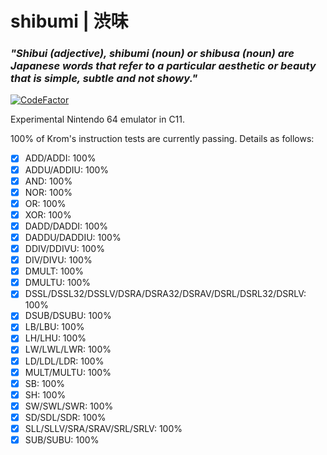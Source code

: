 # shibumi | 渋味
### **_"Shibui (adjective), shibumi (noun) or shibusa (noun) are Japanese words that refer to a particular aesthetic or beauty that is simple, subtle and not showy."_**
[![CodeFactor](https://www.codefactor.io/repository/github/cocosimone/shibumi/badge)](https://www.codefactor.io/repository/github/cocosimone/shibumi)

Experimental Nintendo 64 emulator in C11.

100% of Krom's instruction tests are currently passing. Details as follows:
- [x] ADD/ADDI: 100%
- [X] ADDU/ADDIU: 100%
- [x] AND: 100%
- [x] NOR: 100%
- [x] OR: 100%
- [x] XOR: 100%
- [x] DADD/DADDI: 100%
- [x] DADDU/DADDIU: 100%
- [x] DDIV/DDIVU: 100%
- [x] DIV/DIVU: 100%
- [x] DMULT: 100%
- [x] DMULTU: 100%
- [x] DSSL/DSSL32/DSSLV/DSRA/DSRA32/DSRAV/DSRL/DSRL32/DSRLV: 100%
- [x] DSUB/DSUBU: 100%
- [x] LB/LBU: 100%
- [x] LH/LHU: 100%
- [x] LW/LWL/LWR: 100%
- [x] LD/LDL/LDR: 100%
- [x] MULT/MULTU: 100%
- [x] SB: 100%
- [x] SH: 100%
- [x] SW/SWL/SWR: 100%
- [x] SD/SDL/SDR: 100%
- [x] SLL/SLLV/SRA/SRAV/SRL/SRLV: 100%
- [x] SUB/SUBU: 100%